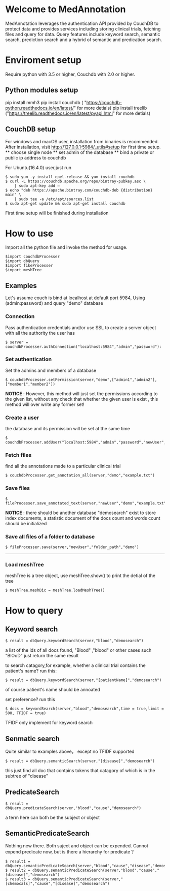 # Welcome to MedAnnotation

MedAnnotation leverages the authentication API provided by CouchDB to protect data and provides services including storing clinical trials, fetching files and query for data. Query features include keyword search, semantic search, prediction search and a hybrid of semantic and predication search.


# Enviroment setup

Require python with 3.5 or higher,
Couchdb with 2.0 or higher.

## Python modules setup

pip install mmh3
pip install couchdb ( "https://couchdb-python.readthedocs.io/en/latest/" for more detials)
pip install treelib  ("https://treelib.readthedocs.io/en/latest/pyapi.html" for more detials)

## CouchDB setup

For windows and macOS user, installation from binaries is recommended.
After installation, visit http://127.0.0.1:5984/_utils#setup for first time setup.
** choose single node
** set admin of the database
** bind a private or public ip address to couchdb


For Ubuntu(16.4.0) user,just run

```
$ sudo yum -y install epel-release && yum install couchdb
$ curl -L https://couchdb.apache.org/repo/bintray-pubkey.asc \
    | sudo apt-key add –
$ echo "deb https://apache.bintray.com/couchdb-deb {distribution} main" \
    | sudo tee -a /etc/apt/sources.list
$ sudo apt-get update && sudo apt-get install couchdb
```

First time setup will be finished during installation

# How to use

Import all the python file and invoke the method for usage.
```
$import couchdbProcesser
$import dbQuery
$import fikeProcesser
$import meshTree
```

## Examples

Let's assume couch is bind at localhost at default port 5984,
Using (admin:password) and query "demo" database     


### Connection
Pass authentication credentials and/or use SSL to create a  server object with all the authority the user has 
```
$ server = couchdbProcesser.authConnection("localhost:5984","admin","password"):
```
### Set authentication
Set the admins and members of a database
```
$ couchdbProcesser.setPermission(server,"demo",["admin1","admin2"],["member1","member2"])
```
**NOTICE** : However, this method will just set the permissions according to the given list,
without any check that whether the given user is exist , this method will over write any former set!

###  Create a user
the database and its permission will be set at the same time
```
$ couchdbProcesser.addUser("localhost:5984","admin","password","newUser","newPassword")
```
### Fetch files
find all the annotations made  to a particular clinical trial 
```
$ couchdbProcesser.get_annotation_all(server,"demo","example.txt")
```
###  Save files
```
$ fileProcesser.save_annotated_text(server,"newUser","demo","example.txt","example.ann")
```
**NOTICE** :  there should be another database "demosearch" exist to store index documents, 
	                     a statistic document of the docs count and words count should be initialized

### Save all files of a folder to database
```
$ fileProcesser.save(server,"newUser","folder_path","demo")
```
--------------------------------------------------------------
### Load meshTree
meshTree is a tree object, use meshTree.show() to print the detial of the tree
```
$ meshTree,meshDic = meshTree.loadMeshTree()
```
# How to query
## Keyword search
```
$ result = dbQuery.keywordSearch(server,"blood","demosearch")
```
a list of the ids of all docs found,
"Blood" ,"blood" or other cases such "BlOoD" just return the same result

to search catagory,for example, whether a clinical trial contains the patient's name?
run this:
```
$ result = dbQuery.keywordSearch(server,"[patientName]","demosearch")
```
of course patient's name should be annoated 

set preference?
run this
```
$ docs = keywordSearch(server,"blood","demosearch",time = true,limit = 500, TFIDF = true)
```
TFIDF only implement for keyword search

## Senmatic search
Quite similar to examples above， except no TFIDF supported
```
$ result = dbQuery.semanticSearch(server,"[disease]","demosearch")
```
this just find all doc that contains tokens that catagory of which is in the subtree of "disease"


## PredicateSearch
```
$ result = dbQuery.predicateSearch(server,"blood","cause","demosearch")
```
a term here can both be the subject or object

## SemanticPredicateSearch
Nothing new there. Both suject and object can be expended.
Cannot expend predicate now, but is there a hierarchy for predicate？
```
$ result1 = dbQuery.semanticPredicateSearch(server,"blood","cause","disease","demosearch")
$ result2 = dbQuery.semanticPredicateSearch(server,"blood","cause","[disease]","demosearch")
$ result3 = dbQuery.semanticPredicateSearch(server,"[chemocals]","cause","[disease]","demosearch")
```
